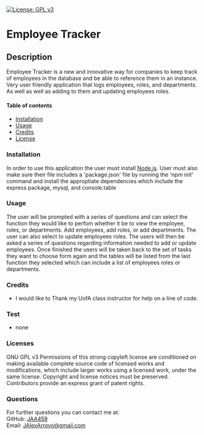 [![License: GPL v3](https://img.shields.io/badge/License-GPLv3-blue.svg)](https://www.gnu.org/licenses/gpl-3.0)
    
  # Employee Tracker #


  ## Description ##
  Employee Tracker is a new and innovative way for companies to keep track of employees in the database and be able to reference them in an instance. Very user friendly application that logs employees, roles, and departments. As well as well as adding to them and updating employees roles.
      
      
  #### Table of contents ####
  * [Installation](#installation)
  * [Usage](#usage)
  * [Credits](#credits)
  * [License](#license)
      
      
  ### Installation ###
  In order to use this application the user must install [Node.js](https://nodejs.org/en/). User must also make sure their file includes a 'package.json' file by running the 'npm init' command and install the approptiate dependencies which include the express package, mysql, and console.table
      
      
  ### Usage ###
  The user will be prompted with a series of questions and can select the function they would like to perfom whether it be to view the employee, roles, or departments. Add employees, add roles, or add departments. The user can also select to update employees roles. The users will then be asked a series of questions regarding information needed to add or update employees. Once finished the users will be taken back to the set of tasks they want to choose form again and the tables will be listed from the last function they selected which can include a list of employees roles or departments.
      
      
  ### Credits ###
  * I would like to Thank my UofA class instructor for help on a line of code.
      
      
  ### Test ###
  * none

  ### Licenses ###
  GNU GPL v3
  Permissions of this strong copyleft license are conditioned on making available complete source code of licensed works and modifications, which include larger works using a licensed work, under the same license. Copyright and license notices must be preserved. Contributors provide an express grant of patent rights.
  ### Questions ###
  For further questions you can contact me at:</br>
  GitHub: [JAA459](https://github.com/JAA459) </br>
  Email: [JAlexArroyo@gmail.com](JAlexArroyo@gmail.com)
  
    